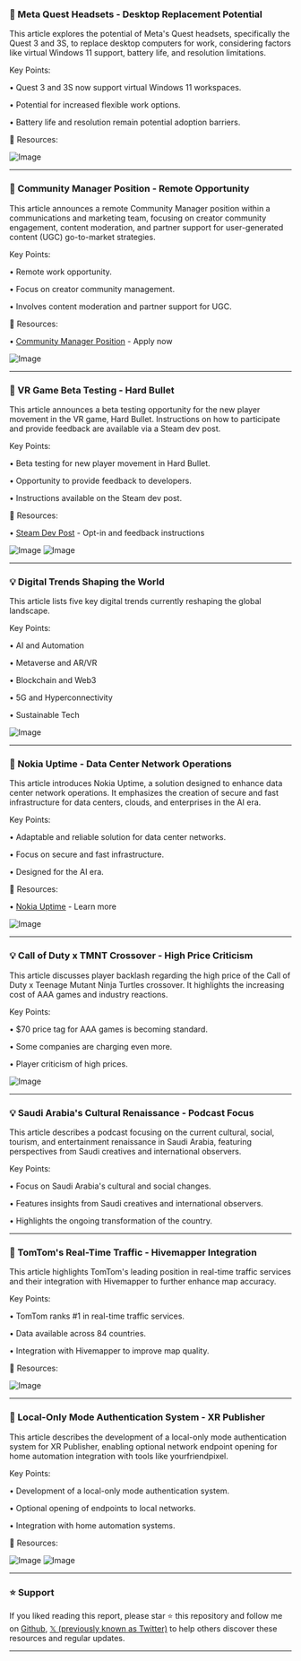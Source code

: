 ### 🤖 Meta Quest Headsets - Desktop Replacement Potential

This article explores the potential of Meta's Quest headsets, specifically the Quest 3 and 3S, to replace desktop computers for work, considering factors like virtual Windows 11 support, battery life, and resolution limitations.

Key Points:

•  Quest 3 and 3S now support virtual Windows 11 workspaces.


•  Potential for increased flexible work options.


•  Battery life and resolution remain potential adoption barriers.


🔗 Resources:

![Image](https://pbs.twimg.com/media/GkOIFriXYAA2xVh?format=jpg&name=small)


---
### 🤖 Community Manager Position - Remote Opportunity

This article announces a remote Community Manager position within a communications and marketing team, focusing on creator community engagement, content moderation, and partner support for user-generated content (UGC) go-to-market strategies.

Key Points:

• Remote work opportunity.


• Focus on creator community management.


• Involves content moderation and partner support for UGC.


🔗 Resources:

• [Community Manager Position](https://apply.workable.com/modio/j/80736548CA…) - Apply now


![Image](https://pbs.twimg.com/media/GkOGwt2XQAAG1zG?format=jpg&name=small)


---
### 🚀 VR Game Beta Testing - Hard Bullet

This article announces a beta testing opportunity for the new player movement in the VR game, Hard Bullet.  Instructions on how to participate and provide feedback are available via a Steam dev post.

Key Points:

• Beta testing for new player movement in Hard Bullet.


• Opportunity to provide feedback to developers.


• Instructions available on the Steam dev post.


🔗 Resources:

• [Steam Dev Post](https://store.steampowered.com/news/app/1294760/view/794425283794961039…) - Opt-in and feedback instructions


![Image](https://pbs.twimg.com/media/GkKr5tRW8AEjwTB?format=png&name=small)
![Image](https://pbs.twimg.com/ext_tw_video_thumb/1889732434091970561/pu/img/bWv5o9YiNpJDXPkx?format=jpg&name=240x240)


---
### 💡 Digital Trends Shaping the World

This article lists five key digital trends currently reshaping the global landscape.

Key Points:

• AI and Automation


• Metaverse and AR/VR


• Blockchain and Web3


• 5G and Hyperconnectivity


• Sustainable Tech


![Image](https://pbs.twimg.com/media/GkOCW6mboAAB5gC?format=jpg&name=small)


---
### 🤖 Nokia Uptime - Data Center Network Operations

This article introduces Nokia Uptime, a solution designed to enhance data center network operations.  It emphasizes the creation of secure and fast infrastructure for data centers, clouds, and enterprises in the AI era.

Key Points:

• Adaptable and reliable solution for data center networks.


• Focus on secure and fast infrastructure.


• Designed for the AI era.


🔗 Resources:

• [Nokia Uptime](https://nokia.ly/40s3TCf) - Learn more


![Image](https://pbs.twimg.com/ext_tw_video_thumb/1892498295999660032/pu/img/UfYJ1-8Q71sEyJzR.jpg)


---
### 💡 Call of Duty x TMNT Crossover - High Price Criticism

This article discusses player backlash regarding the high price of the Call of Duty x Teenage Mutant Ninja Turtles crossover.  It highlights the increasing cost of AAA games and industry reactions.

Key Points:

• $70 price tag for AAA games is becoming standard.


•  Some companies are charging even more.


• Player criticism of high prices.


![Image](https://pbs.twimg.com/media/GkN5nl_WQAE4Z4R?format=jpg&name=small)


---
### 💡 Saudi Arabia's Cultural Renaissance - Podcast Focus

This article describes a podcast focusing on the current cultural, social, tourism, and entertainment renaissance in Saudi Arabia, featuring perspectives from Saudi creatives and international observers.

Key Points:

• Focus on Saudi Arabia's cultural and social changes.


• Features insights from Saudi creatives and international observers.


• Highlights the ongoing transformation of the country.



---
### 🤖 TomTom's Real-Time Traffic - Hivemapper Integration

This article highlights TomTom's leading position in real-time traffic services and their integration with Hivemapper to further enhance map accuracy.

Key Points:

• TomTom ranks #1 in real-time traffic services.


• Data available across 84 countries.


• Integration with Hivemapper to improve map quality.


🔗 Resources:

![Image](https://pbs.twimg.com/media/GkLgarVbsAAtpLD?format=jpg&name=small)


---
### 🤖 Local-Only Mode Authentication System - XR Publisher

This article describes the development of a local-only mode authentication system for XR Publisher, enabling optional network endpoint opening for home automation integration with tools like yourfriendpixel.

Key Points:

• Development of a local-only mode authentication system.


• Optional opening of endpoints to local networks.


• Integration with home automation systems.


🔗 Resources:

![Image](https://pbs.twimg.com/media/GkM0MoYWUAAGtxv?format=jpg&name=small)
![Image](https://pbs.twimg.com/media/GkM0MoXWcAETFdn?format=jpg&name=small)


---

### ⭐️ Support

If you liked reading this report, please star ⭐️ this repository and follow me on [Github](https://github.com/Drix10), [𝕏 (previously known as Twitter)](https://x.com/DRIX_10_) to help others discover these resources and regular updates.

---